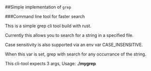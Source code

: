 ##Simple implementation of `grep`

###Command line tool for faster search

This is a simple grep cli tool build with rust.

Currently this allows you to search for a string in a specified file.

Case sensitivity is also supported via an env var CASE_INSENSITIVE.

When this var is set, grep with search for any occurrance of the string.

This cli-tool expects 3 args, Usage: **./mygrep <string> <filename>** 
